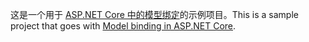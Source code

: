 <span data-ttu-id="9fd9b-101">这是一个用于 [ASP.NET Core 中的模型绑定](https://docs.microsoft.com/aspnet/core/mvc/models/model-binding)的示例项目。</span><span class="sxs-lookup"><span data-stu-id="9fd9b-101">This is a sample project that goes with [Model binding in ASP.NET Core](https://docs.microsoft.com/aspnet/core/mvc/models/model-binding).</span></span>
